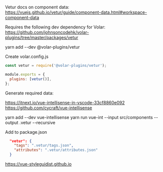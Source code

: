 Vetur docs on component data: https://vuejs.github.io/vetur/guide/component-data.html#workspace-component-data

Requires the following dev dependency for Volar:
https://github.com/johnsoncodehk/volar-plugins/tree/master/packages/vetur

yarn add --dev @volar-plugins/vetur

Create volar.config.js

```js
const vetur = require('@volar-plugins/vetur');

module.exports = {
  plugins: [vetur()],
};
```

Generate required data:

https://itnext.io/vue-intellisense-in-vscode-33cf8860e092
https://github.com/cycraft/vue-intellisense

yarn add --dev vue-intellisense
yarn run vue-int --input src/components --output .vetur --recursive

Add to package.json

```json
  "vetur": {
    "tags": ".vetur/tags.json",
    "attributes": ".vetur/attributes.json"
  }

```

https://vue-styleguidist.github.io
